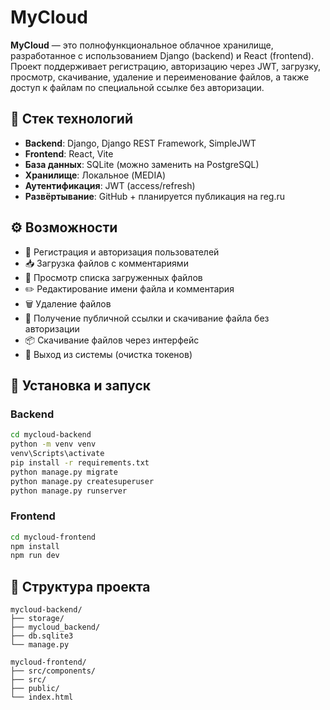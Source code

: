 # MyCloud

**MyCloud** — это полнофункциональное облачное хранилище, разработанное с использованием Django (backend) и React (frontend). Проект поддерживает регистрацию, авторизацию через JWT, загрузку, просмотр, скачивание, удаление и переименование файлов, а также доступ к файлам по специальной ссылке без авторизации.

## 🔧 Стек технологий

- **Backend**: Django, Django REST Framework, SimpleJWT
- **Frontend**: React, Vite
- **База данных**: SQLite (можно заменить на PostgreSQL)
- **Хранилище**: Локальное (MEDIA)
- **Аутентификация**: JWT (access/refresh)
- **Развёртывание**: GitHub + планируется публикация на reg.ru

## ⚙️ Возможности

- 👤 Регистрация и авторизация пользователей
- 📥 Загрузка файлов с комментариями
- 📄 Просмотр списка загруженных файлов
- ✏️ Редактирование имени файла и комментария
- 🗑 Удаление файлов
- 🔗 Получение публичной ссылки и скачивание файла без авторизации
- 📦 Скачивание файлов через интерфейс
- 🚪 Выход из системы (очистка токенов)

## 🚀 Установка и запуск

### Backend

```bash
cd mycloud-backend
python -m venv venv
venv\Scripts\activate
pip install -r requirements.txt
python manage.py migrate
python manage.py createsuperuser
python manage.py runserver
```

### Frontend

```bash
cd mycloud-frontend
npm install
npm run dev
```

## 📁 Структура проекта

```
mycloud-backend/
├── storage/
├── mycloud_backend/
├── db.sqlite3
└── manage.py

mycloud-frontend/
├── src/components/
├── src/
├── public/
└── index.html
```



